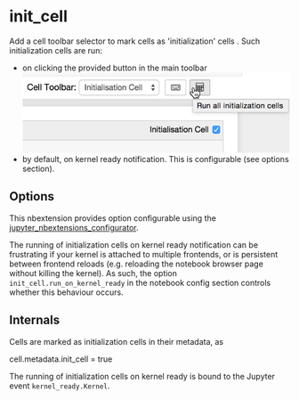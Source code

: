 init_cell
=========

Add a cell toolbar selector to mark cells as 'initialization' cells .
Such initialization cells are run:

 * on clicking the provided button in the main toolbar
   ![main toolabr button](icon.png)
 * by default, on kernel ready notification. This is configurable (see options section).


Options
-------

This nbextension provides option configurable using the
[jupyter_nbextensions_configurator](https://github.com/Jupyter-contrib/jupyter_nbextensions_configurator).

The running of initialization cells on kernel ready notification can be
frustrating if your kernel is attached to multiple frontends, or is persistent
between frontend reloads (e.g. reloading the notebook browser page without
killing the kernel).
As such, the option `init_cell.run_on_kernel_ready` in the notebook config
section controls whether this behaviour occurs.


Internals
---------

Cells are marked as initialization cells in their metadata, as

  cell.metadata.init_cell = true

The running of initialization cells on kernel ready is bound to the Jupyter
event `kernel_ready.Kernel`.
